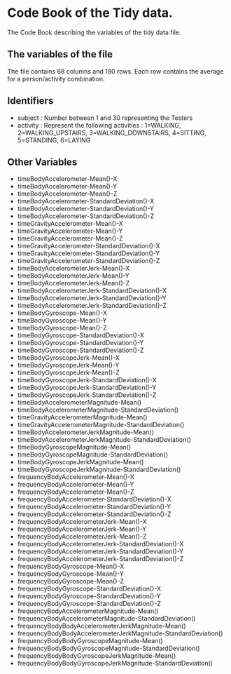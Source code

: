 # Code Book of the Tidy data.    
The Code Book describing the variables of the tidy data file.

## The variables of the file
The file contains 68 columns and 180 rows. Each row contains the average for a person/activity combination.

## Identifiers
* subject : Number between 1 and 30 representing the Testers
* activity : Represent the following activities : 1=WALKING, 2=WALKING_UPSTAIRS, 3=WALKING_DOWNSTAIRS, 4=SITTING, 5=STANDING, 6=LAYING

## Other Variables
* timeBodyAccelerometer-Mean()-X 
* timeBodyAccelerometer-Mean()-Y 
* timeBodyAccelerometer-Mean()-Z 
* timeBodyAccelerometer-StandardDeviation()-X 
* timeBodyAccelerometer-StandardDeviation()-Y 
* timeBodyAccelerometer-StandardDeviation()-Z 
* timeGravityAccelerometer-Mean()-X 
* timeGravityAccelerometer-Mean()-Y 
* timeGravityAccelerometer-Mean()-Z 
* timeGravityAccelerometer-StandardDeviation()-X 
* timeGravityAccelerometer-StandardDeviation()-Y 
* timeGravityAccelerometer-StandardDeviation()-Z 
* timeBodyAccelerometerJerk-Mean()-X 
* timeBodyAccelerometerJerk-Mean()-Y 
* timeBodyAccelerometerJerk-Mean()-Z 
* timeBodyAccelerometerJerk-StandardDeviation()-X 
* timeBodyAccelerometerJerk-StandardDeviation()-Y 
* timeBodyAccelerometerJerk-StandardDeviation()-Z 
* timeBodyGyroscope-Mean()-X 
* timeBodyGyroscope-Mean()-Y 
* timeBodyGyroscope-Mean()-Z 
* timeBodyGyroscope-StandardDeviation()-X 
* timeBodyGyroscope-StandardDeviation()-Y 
* timeBodyGyroscope-StandardDeviation()-Z 
* timeBodyGyroscopeJerk-Mean()-X 
* timeBodyGyroscopeJerk-Mean()-Y 
* timeBodyGyroscopeJerk-Mean()-Z 
* timeBodyGyroscopeJerk-StandardDeviation()-X 
* timeBodyGyroscopeJerk-StandardDeviation()-Y 
* timeBodyGyroscopeJerk-StandardDeviation()-Z 
* timeBodyAccelerometerMagnitude-Mean() 
* timeBodyAccelerometerMagnitude-StandardDeviation() 
* timeGravityAccelerometerMagnitude-Mean() 
* timeGravityAccelerometerMagnitude-StandardDeviation() 
* timeBodyAccelerometerJerkMagnitude-Mean() 
* timeBodyAccelerometerJerkMagnitude-StandardDeviation() 
* timeBodyGyroscopeMagnitude-Mean() 
* timeBodyGyroscopeMagnitude-StandardDeviation() 
* timeBodyGyroscopeJerkMagnitude-Mean() 
* timeBodyGyroscopeJerkMagnitude-StandardDeviation() 
* frequencyBodyAccelerometer-Mean()-X 
* frequencyBodyAccelerometer-Mean()-Y 
* frequencyBodyAccelerometer-Mean()-Z 
* frequencyBodyAccelerometer-StandardDeviation()-X 
* frequencyBodyAccelerometer-StandardDeviation()-Y 
* frequencyBodyAccelerometer-StandardDeviation()-Z 
* frequencyBodyAccelerometerJerk-Mean()-X 
* frequencyBodyAccelerometerJerk-Mean()-Y 
* frequencyBodyAccelerometerJerk-Mean()-Z 
* frequencyBodyAccelerometerJerk-StandardDeviation()-X 
* frequencyBodyAccelerometerJerk-StandardDeviation()-Y 
* frequencyBodyAccelerometerJerk-StandardDeviation()-Z 
* frequencyBodyGyroscope-Mean()-X 
* frequencyBodyGyroscope-Mean()-Y 
* frequencyBodyGyroscope-Mean()-Z 
* frequencyBodyGyroscope-StandardDeviation()-X 
* frequencyBodyGyroscope-StandardDeviation()-Y 
* frequencyBodyGyroscope-StandardDeviation()-Z 
* frequencyBodyAccelerometerMagnitude-Mean() 
* frequencyBodyAccelerometerMagnitude-StandardDeviation() 
* frequencyBodyBodyAccelerometerJerkMagnitude-Mean() 
* frequencyBodyBodyAccelerometerJerkMagnitude-StandardDeviation() 
* frequencyBodyBodyGyroscopeMagnitude-Mean() 
* frequencyBodyBodyGyroscopeMagnitude-StandardDeviation() 
* frequencyBodyBodyGyroscopeJerkMagnitude-Mean() 
* frequencyBodyBodyGyroscopeJerkMagnitude-StandardDeviation()

